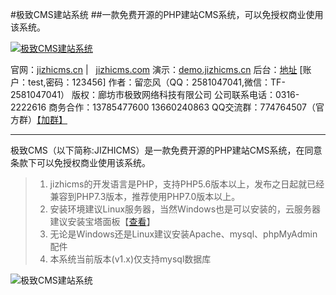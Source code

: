 #极致CMS建站系统
##一款免费开源的PHP建站CMS系统，可以免授权商业使用该系统。

[![极致CMS建站系统](https://img.kancloud.cn/78/9f/789f15c672f807686ab8b9edab6f35f1_1920x700.png)](http://pwokcc6tu.bkt.clouddn.com/jizhicms_Dev1.3.zip)

官网：[jizhicms.cn](http://jizhicms.cn) |&nbsp;&nbsp;&nbsp;[jizhicms.com](http://jizhicms.cn)
演示：[demo.jizhicms.cn](http://demo.jizhicms.cn)   后台：[地址](http://demo.jizhicms.cn/admin.php) [账户：test,密码：123456]
作者：留恋风（QQ：2581047041,微信：TF-2581047041）
版权：廊坊市极致网络科技有限公司
公司联系电话：0316-2222616
商务合作：13785477600  13660240863
QQ交流群：774764507（官方群）[【加群】](https://jq.qq.com/?_wv=1027&k=56VstDU)
*****
极致CMS（以下简称:JIZHICMS）是一款免费开源的PHP建站CMS系统，在同意条款下可以免授权商业使用该系统。
> 1. jizhicms的开发语言是PHP，支持PHP5.6版本以上，发布之日起就已经兼容到PHP7.3版本，推荐使用PHP7.0版本以上。
> 2. 安装环境建议Linux服务器，当然Windows也是可以安装的，云服务器建议安装宝塔面板【[查看](http://www.bt.cn/)】
> 3. 无论是Windows还是Linux建议安装Apache、mysql、phpMyAdmin配件
> 4. 本系统当前版本(v1.x)仅支持mysql数据库

![极致CMS建站系统](https://img.kancloud.cn/2f/32/2f3270ea08ba9675a2105beebb503652_1920x273.png)

